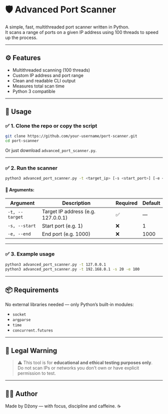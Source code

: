 
# 🛡️ Advanced Port Scanner

A simple, fast, multithreaded port scanner written in Python.  
It scans a range of ports on a given IP address using 100 threads to speed up the process.

---

## ⚙️ Features

- Multithreaded scanning (100 threads)
- Custom IP address and port range
- Clean and readable CLI output
- Measures total scan time
- Python 3 compatible

---

## 🚀 Usage

### ✅ 1. Clone the repo or copy the script

```bash
git clone https://github.com/your-username/port-scanner.git
cd port-scanner
```

Or just download `advanced_port_scanner.py`.

---

### ✅ 2. Run the scanner

```bash
python3 advanced_port_scanner.py -t <target_ip> [-s <start_port>] [-e <end_port>]
```

#### 🔸 Arguments:

| Argument      | Description                            | Required | Default  |
|---------------|----------------------------------------|----------|----------|
| `-t, --target` | Target IP address (e.g. 127.0.0.1)     | ✅       | —        |
| `-s, --start`  | Start port (e.g. 1)                    | ❌       | 1        |
| `-e, --end`    | End port (e.g. 1000)                   | ❌       | 1000     |

---

### ✅ 3. Example usage

```bash
python3 advanced_port_scanner.py -t 127.0.0.1
python3 advanced_port_scanner.py -t 192.168.0.1 -s 20 -e 100
```

---

## 📦 Requirements

No external libraries needed — only Python’s built-in modules:
- `socket`
- `argparse`
- `time`
- `concurrent.futures`

---

## 🧠 Legal Warning

> ⚠️ This tool is for **educational and ethical testing purposes only**.  
> Do not scan IPs or networks you don't own or have explicit permission to test.

---

## 👨‍💻 Author

Made by Džony — with focus, discipline and caffeine. ☕
